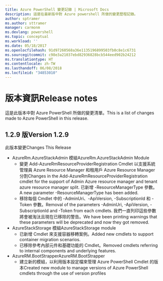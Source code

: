 ```yaml
---
title: Azure PowerShell 變更記錄 | Microsoft Docs
description: 這是在最新版中對 Azure powershell 所做的變更歷程記錄。
author: sptramer
ms.author: sttramer
manager: carmonm
ms.devlang: powershell
ms.topic: conceptual
ms.workload: ''
ms.date: 05/18/2017
ms.openlocfilehash: 91d97260568a36e1135196899503fb0c8e1c6731
ms.sourcegitcommit: c98e3a21037ebd82936828bcb544eed902b24212
ms.translationtype: HT
ms.contentlocale: zh-TW
ms.lasthandoff: 06/08/2018
ms.locfileid: "34853010"
---
```

# <a name="release-notes"></a><span data-ttu-id="fa4d2-103">版本資訊</span><span class="sxs-lookup"><span data-stu-id="fa4d2-103">Release notes</span></span>

<span data-ttu-id="fa4d2-104">這是此版本中對 Azure PowerShell 所做的變更清單。</span><span class="sxs-lookup"><span data-stu-id="fa4d2-104">This is a list of changes made to Azure PowerShell in this release.</span></span>

## <a name="version-129"></a><span data-ttu-id="fa4d2-105">1.2.9 版</span><span class="sxs-lookup"><span data-stu-id="fa4d2-105">Version 1.2.9</span></span>

<span data-ttu-id="fa4d2-106">此版本變更</span><span class="sxs-lookup"><span data-stu-id="fa4d2-106">Changes This Release</span></span>

* <span data-ttu-id="fa4d2-107">AzureRm.AzureStackAdmin 模組</span><span class="sxs-lookup"><span data-stu-id="fa4d2-107">AzureRm.AzureStackAdmin Module</span></span>
    + <span data-ttu-id="fa4d2-108">變更 Add-AzureRmResourceProviderRegistration Cmdlet 以支援系統管理員 Azure Resource Manager 和租用戶 Azure Resource Manager 分割</span><span class="sxs-lookup"><span data-stu-id="fa4d2-108">Changes in the Add-AzureRmResourceProviderRegistration cmdlet for the support of Admin Azure resource manager and tenant azure resource manager split.</span></span> <span data-ttu-id="fa4d2-109">已新增 -ResourceManagerType 參數。</span><span class="sxs-lookup"><span data-stu-id="fa4d2-109">A new parameter -ResourceManagerType has been added.</span></span>
    + <span data-ttu-id="fa4d2-110">移除每個 Cmdlet 中的 -AdminUri、-ApiVersion, -SubscriptionId 和 -Token 參數。</span><span class="sxs-lookup"><span data-stu-id="fa4d2-110">Removal of the parameters -AdminUri, -ApiVersion, -SubscriptionId and -Token from each cmdlets.</span></span> <span data-ttu-id="fa4d2-111">我們一直列印這些參數將會被淘汰且現在已移除的警告。</span><span class="sxs-lookup"><span data-stu-id="fa4d2-111">We have been printing warnings that these parameters will be deprecated and now they got removed.</span></span>
* <span data-ttu-id="fa4d2-112">AzureStackStorage 模組</span><span class="sxs-lookup"><span data-stu-id="fa4d2-112">AzureStackStorage module</span></span>
    + <span data-ttu-id="fa4d2-113">已新增 Cmdlet 來支援容器移轉案例。</span><span class="sxs-lookup"><span data-stu-id="fa4d2-113">Added new cmdlets to support container migration scenarios.</span></span>
    + <span data-ttu-id="fa4d2-114">已移除參考內部元件和基礎功能的 Cmdlet。</span><span class="sxs-lookup"><span data-stu-id="fa4d2-114">Removed cmdlets referring to internal components and underlying features.</span></span>
* <span data-ttu-id="fa4d2-115">AzureRM.BootStrapper</span><span class="sxs-lookup"><span data-stu-id="fa4d2-115">AzureRM.BootStrapper</span></span>
    + <span data-ttu-id="fa4d2-116">建立新的模組，以利用版本設定檔來管理 Azure PowerShell Cmdlet 的版本</span><span class="sxs-lookup"><span data-stu-id="fa4d2-116">Created new module to manage versions of Azure PowerShell cmdlets through the use of version profiles</span></span>
